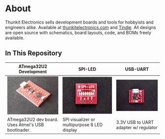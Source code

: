# About #

Thunkit Electronics sells development boards and tools for hobbyists and engineers alike. Available at [thunkitelectronics.com](https://thunkitelectronics.com/category.html?page=development) and [Tindie](https://www.tindie.com/stores/cmccaskey). All designs are open source with schematics, board layouts, code, and BOMs freely available.

## In This Repository ##
| ATmega32U2 Development | SPI-LED | USB-UART |
| ------------------------------------------ | ----------------------------------------- | ----------------------------------------- |
| ![image goes here](ATMEGA32U2-DEV/IMAGES/32U2-DEV_1.png) | ![image goes here](SPI-LED/IMAGES/SPI-LED_1.png) | ![image goes here](USB-UART/IMAGES/USB-UART_1.png) |
| ATmega32U2 dev board. Uses Atmel's USB bootloader. | SPI visualizer or multipurpose 8 LED display | 3.3V USB to UART adapter w/ regulator |
